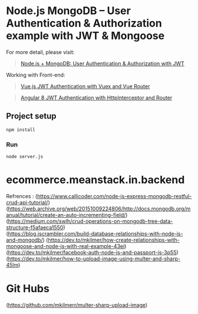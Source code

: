 # Node.js MongoDB – User Authentication & Authorization example with JWT & Mongoose

For more detail, please visit:
> [Node.js + MongoDB: User Authentication & Authorization with JWT](https://bezkoder.com/node-js-mongodb-auth-jwt/)

Working with Front-end:
> [Vue.js JWT Authentication with Vuex and Vue Router](https://bezkoder.com/jwt-vue-vuex-authentication/)

> [Angular 8 JWT Authentication with HttpInterceptor and Router](https://bezkoder.com/angular-jwt-authentication/)

## Project setup
```
npm install
```

### Run
```
node server.js
```
# ecommerce.meanstack.in.backend


Refrences : 
(https://www.callicoder.com/node-js-express-mongodb-restful-crud-api-tutorial/) 
(https://web.archive.org/web/20151009224806/http://docs.mongodb.org/manual/tutorial/create-an-auto-incrementing-field/) 
(https://medium.com/swlh/crud-operations-on-mongodb-tree-data-structure-f5afaeca1550)   
(https://blog.jscrambler.com/build-database-relationships-with-node-js-and-mongodb/)
(https://dev.to/mkilmer/how-create-relationships-with-mongoose-and-node-js-with-real-example-43ei)
(https://dev.to/mkilmer/facebook-auth-node-js-and-passport-js-3p55) 
(https://dev.to/mkilmer/how-to-upload-image-using-multer-and-sharp-45lm)

# Git Hubs 
 (https://github.com/mkilmerr/multer-sharp-upload-image) 